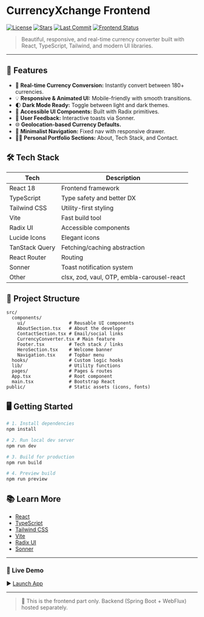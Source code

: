 
# CurrencyXchange Frontend

[![License](https://img.shields.io/github/license/oussama-zbair/CurrencyXchange-Frontend)](https://github.com/oussama-zbair/CurrencyXchange-Frontend/blob/main/LICENSE)
[![Stars](https://img.shields.io/github/stars/oussama-zbair/CurrencyXchange-Frontend?style=social)](https://github.com/oussama-zbair/CurrencyXchange-Frontend/stargazers)
[![Last Commit](https://img.shields.io/github/last-commit/oussama-zbair/CurrencyXchange-Frontend)](https://github.com/oussama-zbair/CurrencyXchange-Frontend/commits/main)
[![Frontend Status](https://img.shields.io/badge/status-live-brightgreen)](https://green-sea-0ad5cce03.1.azurestaticapps.net/)

> Beautiful, responsive, and real-time currency converter built with React, TypeScript, Tailwind, and modern UI libraries.

---

## 🚀 Features

- 🔁 **Real-time Currency Conversion:** Instantly convert between 180+ currencies.
- 💡 **Responsive & Animated UI:** Mobile-friendly with smooth transitions.
- 🌓 **Dark Mode Ready:** Toggle between light and dark themes.
- 🧩 **Accessible UI Components:** Built with Radix primitives.
- 🔔 **User Feedback:** Interactive toasts via Sonner.
- 🌐 **Geolocation-based Currency Defaults.**
- 🧭 **Minimalist Navigation:** Fixed nav with responsive drawer.
- 🧑‍💻 **Personal Portfolio Sections:** About, Tech Stack, and Contact.

## 🛠️ Tech Stack

| Tech                | Description                                 |
|---------------------|---------------------------------------------|
| React 18            | Frontend framework                          |
| TypeScript          | Type safety and better DX                   |
| Tailwind CSS        | Utility-first styling                       |
| Vite                | Fast build tool                             |
| Radix UI            | Accessible components                       |
| Lucide Icons        | Elegant icons                               |
| TanStack Query      | Fetching/caching abstraction                |
| React Router        | Routing                                     |
| Sonner              | Toast notification system                   |
| Other               | clsx, zod, vaul, OTP, embla-carousel-react |

## 📁 Project Structure

```plaintext
src/
  components/
    ui/                # Reusable UI components
    AboutSection.tsx   # About the developer
    ContactSection.tsx # Email/social links
    CurrencyConverter.tsx # Main feature
    Footer.tsx         # Tech stack / links
    HeroSection.tsx    # Welcome banner
    Navigation.tsx     # Topbar menu
  hooks/               # Custom logic hooks
  lib/                 # Utility functions
  pages/               # Pages & routes
  App.tsx              # Root component
  main.tsx             # Bootstrap React
public/                # Static assets (icons, fonts)
```

## 🖥️ Getting Started

```sh
# 1. Install dependencies
npm install

# 2. Run local dev server
npm run dev

# 3. Build for production
npm run build

# 4. Preview build
npm run preview
```

## 📚 Learn More

- [React](https://react.dev/)
- [TypeScript](https://www.typescriptlang.org/)
- [Tailwind CSS](https://tailwindcss.com/)
- [Vite](https://vitejs.dev/)
- [Radix UI](https://www.radix-ui.com/)
- [Sonner](https://sonner.emilkowal.dev/)

---

### 🔗 Live Demo

▶️ [Launch App](https://green-sea-0ad5cce03.1.azurestaticapps.net/)

---

> 💬 This is the frontend part only. Backend (Spring Boot + WebFlux) hosted separately.
